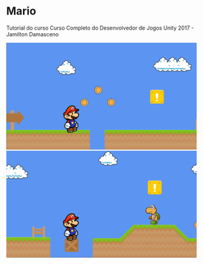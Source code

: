 # Mario
Tutorial do curso Curso Completo do Desenvolvedor de Jogos Unity 2017 - Jamilton Damasceno

![](/README/cena1.png)
![](/README/cena2.png)
